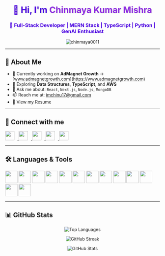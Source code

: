 <h1 align="center" style="color:#4A00E0; text-shadow: 1px 1px 2px #ccc;">👋 Hi, I'm <span style="color:#8E2DE2;">Chinmaya Kumar Mishra</span></h1>
<h3 align="center" style="color:#4A00E0;">🚀 Full-Stack Developer | MERN Stack | TypeScript | Python | GenAI Enthusiast</h3>

<p align="center">
  <img src="https://komarev.com/ghpvc/?username=chinmaya0011&label=Profile%20views&color=8E2DE2&style=flat-square" alt="chinmaya0011" />
</p>

---

## 🌟 About Me

- 🔭 Currently working on **AdMagnet Growth** → [www.admagnetgrowth.com](https://www.admagnetgrowth.com)
- 🌱 Exploring **Data Structures**, **TypeScript**, and **AWS**
- 💬 Ask me about: `React`, `Next.js`, `Node.js`, `MongoDB`
- 📫 Reach me at: [imchinu17@gmail.com](mailto:imchinu17@gmail.com)
- 📄 [View my Resume](https://drive.google.com/file/d/1dlzwmQKRHTO4RAPCKeG8fvKNKn3Xn6mz/view?usp=sharing)

---

## 🔗 Connect with me

<p align="left">
  <a href="https://twitter.com/chinmay67358261" target="_blank">
    <img src="https://cdn-icons-png.flaticon.com/512/733/733579.png" width="30" height="30" style="margin-right:10px;" />
  </a>
  <a href="https://linkedin.com/in/finasor" target="_blank">
    <img src="https://cdn-icons-png.flaticon.com/512/174/174857.png" width="30" height="30" style="margin-right:10px;" />
  </a>
  <a href="https://instagram.com/chinmayakumarmishr1" target="_blank">
    <img src="https://cdn-icons-png.flaticon.com/512/2111/2111463.png" width="30" height="30" style="margin-right:10px;" />
  </a>
  <a href="https://www.hackerrank.com/chinmaya17" target="_blank">
    <img src="https://cdn.iconscout.com/icon/free/png-256/free-hackerrank-3628885-3030000.png" width="30" height="30" style="margin-right:10px;" />
  </a>
  <a href="https://www.leetcode.com/chinmaya17" target="_blank">
    <img src="https://upload.wikimedia.org/wikipedia/commons/1/19/LeetCode_logo_black.png" width="30" height="30" />
  </a>
</p>

---

## 🛠 Languages & Tools

<p align="left">
  <img src="https://cdn.jsdelivr.net/gh/devicons/devicon/icons/javascript/javascript-original.svg" width="40" height="40" />
  <img src="https://cdn.jsdelivr.net/gh/devicons/devicon/icons/typescript/typescript-original.svg" width="40" height="40" />
  <img src="https://cdn.jsdelivr.net/gh/devicons/devicon/icons/react/react-original.svg" width="40" height="40" />
  <img src="https://cdn.jsdelivr.net/gh/devicons/devicon/icons/nextjs/nextjs-original-wordmark.svg" width="40" height="40" />
  <img src="https://cdn.jsdelivr.net/gh/devicons/devicon/icons/nodejs/nodejs-original.svg" width="40" height="40" />
  <img src="https://cdn.jsdelivr.net/gh/devicons/devicon/icons/express/express-original-wordmark.svg" width="40" height="40" />
  <img src="https://cdn.jsdelivr.net/gh/devicons/devicon/icons/mongodb/mongodb-original.svg" width="40" height="40" />
  <img src="https://cdn.jsdelivr.net/gh/devicons/devicon/icons/python/python-original.svg" width="40" height="40" />
  <img src="https://cdn.jsdelivr.net/gh/devicons/devicon/icons/git/git-original.svg" width="40" height="40" />
  <img src="https://cdn.jsdelivr.net/gh/devicons/devicon/icons/github/github-original.svg" width="40" height="40" />
  <img src="https://cdn.jsdelivr.net/gh/devicons/devicon/icons/html5/html5-original.svg" width="40" height="40" />
  <img src="https://cdn.jsdelivr.net/gh/devicons/devicon/icons/css3/css3-original.svg" width="40" height="40" />
  <img src="https://cdn.jsdelivr.net/gh/devicons/devicon/icons/tailwindcss/tailwindcss-plain.svg" width="40" height="40" />
</p>

---

## 📊 GitHub Stats

<p align="center">
  <img src="https://github-readme-stats.vercel.app/api/top-langs?username=chinmaya0011&show_icons=true&locale=en&layout=compact&theme=radical" alt="Top Languages" />
</p>

<p align="center">
  <img src="https://github-readme-streak-stats.herokuapp.com/?user=chinmaya0011&theme=radical" alt="GitHub Streak" />
</p>

<p align="center">
  <img src="https://github-readme-stats.vercel.app/api?username=chinmaya0011&show_icons=true&locale=en&theme=radical" alt="GitHub Stats" />
</p>
